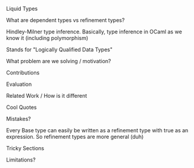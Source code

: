 Liquid Types

What are dependent types vs refinement types?

Hindley-Milner type inference. Basically, type inference in OCaml as we know it (including polymorphism)


Stands for "Logically Qualified Data Types"

What problem are we solving / motivation?

Contributions

Evaluation

Related Work / How is it different

Cool Quotes

Mistakes?

Every Base type can easily be written as a refinement type with true as an expression. So refinement types are more
general (duh)

Tricky Sections

Limitations?
